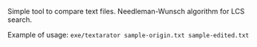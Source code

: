 Simple tool to compare text files.
Needleman-Wunsch algorithm for LCS search.

Example of usage:
` exe/textarator sample-origin.txt sample-edited.txt `